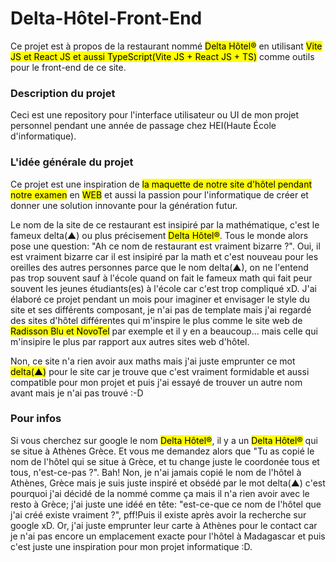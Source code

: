 # Delta-Hôtel-Front-End
Ce projet est à propos de la restaurant nommé <mark>Delta Hôtel®</mark> en utilisant <mark>Vite JS et React JS et aussi TypeScript(Vite JS + React JS + TS)</mark> comme outils pour le front-end de ce site.

### Description du projet
Ceci est une repository pour l'interface utilisateur ou UI de mon projet personnel pendant une année de passage chez HEI(Haute École d'informatique).

### L'idée générale du projet
Ce projet est une inspiration de <mark>la maquette de notre site d'hôtel pendant notre examen</mark> en <mark>WEB</mark> et aussi la passion pour l'informatique de créer et donner une solution innovante pour la génération futur. 

Le nom de la site de ce restaurant est insipiré par la mathématique, c'est le fameux delta(▲) ou plus précisement <mark>Delta Hôtel®</mark>. Tous le monde alors pose une question: "Ah ce nom de restaurant est vraiment bizarre ?". Oui, il est vraiment bizarre car il est insipiré par la math et c'est nouveau pour les oreilles des autres personnes parce que le nom delta(▲), on ne l'entend pas trop souvent sauf à l'école quand on fait le fameux math qui fait peur souvent les jeunes étudiants(es) à l'école car c'est trop compliqué xD.
J'ai élaboré ce projet pendant un mois pour imaginer et envisager le style du site et ses différents composant, je n'ai pas de template mais j'ai regardé des sites d'hôtel différentes qui m'inspire le plus comme le site web de <mark>Radisson Blu et NovoTel</mark> par exemple et il y en a beaucoup... mais celle qui m'insipire le plus par rapport aux autres sites web d'hôtel.

Non, ce site n'a rien avoir aux maths mais j'ai juste emprunter ce mot <mark>delta(▲)</mark> pour le site car je trouve que c'est vraiment formidable et aussi compatible pour mon projet et puis j'ai essayé de trouver un autre nom avant mais je n'ai pas trouvé :-D

### Pour infos
Si vous cherchez sur google le nom <mark>Delta Hôtel®</mark>, il y a un <mark>Delta Hôtel®</mark> qui se situe à Athènes Grèce. Et vous me 
demandez alors que "Tu as copié le nom de l'hôtel qui se situe à Grèce, et tu change juste le coordonée tous et tous, n'est-ce-pas ?". Bah! Non,
je n'ai jamais copié le nom de l'hôtel à Athènes, Grèce mais je suis juste inspiré et obsédé par le mot delta(▲) c'est pourquoi j'ai décidé de la 
nommé comme ça mais il n'a rien avoir avec le resto à Grèce; j'ai juste une idéé en tête: "est-ce-que ce nom de l'hôtel que j'ai créé existe vraiment ?", pff!Puis il existe après avoir la recherche sur google xD. Or, j'ai juste emprunter leur carte à Athènes pour le contact car je n'ai pas encore un emplacement exacte pour l'hôtel à Madagascar et puis c'est juste une inspiration pour mon projet informatique :D.
